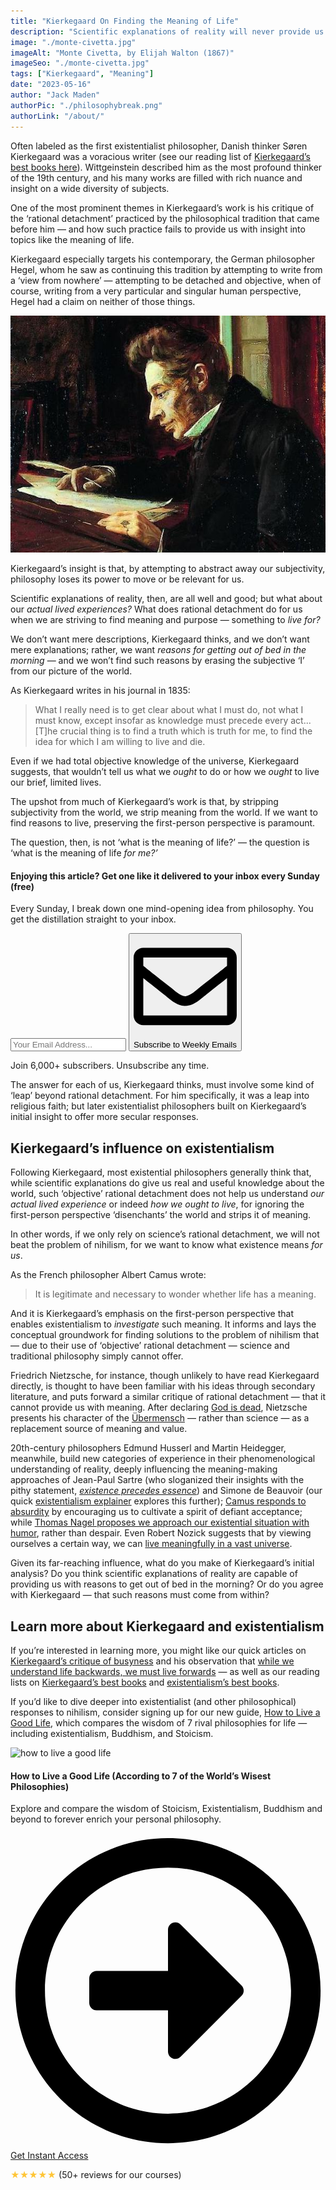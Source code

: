 ```yaml
---
title: "Kierkegaard On Finding the Meaning of Life"
description: "Scientific explanations of reality will never provide us with purpose, Kierkegaard argues, for by abstracting away our subjectivity we strip the world of meaning. To find reasons for getting out of bed in the morning, preserving our first-person perspective is crucial."
image: "./monte-civetta.jpg" 
imageAlt: "Monte Civetta, by Elijah Walton (1867)"
imageSeo: "./monte-civetta.jpg"
tags: ["Kierkegaard", "Meaning"]
date: "2023-05-16"
author: "Jack Maden"
authorPic: "./philosophybreak.png"
authorLink: "/about/"
---
```


<span class="big-letter">O</span>ften labeled as the first existentialist philosopher, Danish thinker Søren Kierkegaard was a voracious writer (see our reading list of [Kierkegaard’s best books here](/reading-lists/soren-kierkegaard-best-books/)). Wittgeinstein described him as the most profound thinker of the 19th century, and his many works are filled with rich nuance and insight on a wide diversity of subjects. 

One of the most prominent themes in Kierkegaard’s work is his critique of the ‘rational detachment’ practiced by the philosophical tradition that came before him — and how such practice fails to provide us with insight into topics like the meaning of life.

Kierkegaard especially targets his contemporary, the German philosopher Hegel, whom he saw as continuing this tradition by attempting to write from a ‘view from nowhere’ — attempting to be detached and objective, when of course, writing from a very particular and singular human perspective, Hegel had a claim on neither of those things.

![Oil painting of Kierkegaard, by Luplau Janssen (1902)](./Kierkegaard.jpg "Oil painting of Kierkegaard, by Luplau Janssen (1902).")

Kierkegaard’s insight is that, by attempting to abstract away our subjectivity, philosophy loses its power to move or be relevant for us. 

Scientific explanations of reality, then, are all well and good; but what about our _actual lived experiences?_ What does rational detachment do for us when we are striving to find meaning and purpose — something to _live for?_ 

We don’t want mere descriptions, Kierkegaard thinks, and we don’t want mere explanations; rather, we want _reasons for getting out of bed in the morning_ — and we won’t find such reasons by erasing the subjective ‘I’ from our picture of the world. 

As Kierkegaard writes in his journal in 1835:

>What I really need is to get clear about what I must do, not what I must know, except insofar as knowledge must precede every act... [T]he crucial thing is to find a truth which is truth for me, to find the idea for which I am willing to live and die.

Even if we had total objective knowledge of the universe, Kierkegaard suggests, that wouldn’t tell us what we _ought_ to do or how we _ought_ to live our brief, limited lives.

The upshot from much of Kierkegaard’s work is that, by stripping subjectivity from the world, we strip meaning from the world. If we want to find reasons to live, preserving the first-person perspective is paramount. 

The question, then, is not ‘what is the meaning of life?’ — the question is ‘what is the meaning of life _for me?’_

<!--small subscribe-->
<div class="course-promo darkradial-background subscribe text-center">
    <h4>Enjoying this article? Get one like it delivered to your inbox every Sunday (free)</h4>
    <p class="small-grey-font no-mar-bottom">Every Sunday, I break down one mind-opening idea from philosophy. You get the distillation straight to your inbox.</p>
    <div id="mc_embed_signup" class="small-pad-top">
        <form style="margin-bottom: 1em" action="https://philosophybreak.us19.list-manage.com/subscribe/post?u=6f4dbbebde3dd2a464df28ec3&amp;id=48d478eebf&amp;f_id=0083aae4f0" method="post" id="mc-embedded-subscribe-form" name="mc-embedded-subscribe-form" target="_blank">
            <input type="email" placeholder="Your Email Address..." ref={this.input} name="EMAIL" required/>
            <input type="hidden" name="tags" value="6266048" />
            <button class="button primary" type="submit"><svg xmlns="http://www.w3.org/2000/svg" viewBox="0 0 512 512"><path d="M464 64H48C21.49 64 0 85.49 0 112v288c0 26.51 21.49 48 48 48h416c26.51 0 48-21.49 48-48V112c0-26.51-21.49-48-48-48zm0 48v40.805c-22.422 18.259-58.168 46.651-134.587 106.49-16.841 13.247-50.201 45.072-73.413 44.701-23.208.375-56.579-31.459-73.413-44.701C106.18 199.465 70.425 171.067 48 152.805V112h416zM48 400V214.398c22.914 18.251 55.409 43.862 104.938 82.646 21.857 17.205 60.134 55.186 103.062 54.955 42.717.231 80.509-37.199 103.053-54.947 49.528-38.783 82.032-64.401 104.947-82.653V400H48z"/></svg>Subscribe to Weekly Emails</button>
        </form>
        <p class="tiny-mar-top no-mar-bottom review-font">Join 6,000+ subscribers. Unsubscribe any time. </p>
    </div>
</div>

The answer for each of us, Kierkegaard thinks, must involve some kind of ‘leap’ beyond rational detachment. For him specifically, it was a leap into religious faith; but later existentialist philosophers built on Kierkegaard’s initial insight to offer more secular responses. 

## Kierkegaard’s influence on existentialism

<span class="big-letter">F</span>ollowing Kierkegaard, most existential philosophers generally think that, while scientific explanations do give us real and useful knowledge about the world, such ‘objective’ rational detachment does not help us understand _our actual lived experience_ or indeed _how we ought to live_, for ignoring the first-person perspective ‘disenchants’ the world and strips it of meaning.  

In other words, if we only rely on science’s rational detachment, we will not beat the problem of nihilism, for we want to know what existence means _for us_. 

As the French philosopher Albert Camus wrote: 

>It is legitimate and necessary to wonder whether life has a meaning.

And it is Kierkegaard’s emphasis on the first-person perspective that enables existentialism to _investigate_ such meaning. It informs and lays the conceptual groundwork for finding solutions to the problem of nihilism that — due to their use of ‘objective’ rational detachment — science and traditional philosophy simply cannot offer.

Friedrich Nietzsche, for instance, though unlikely to have read Kierkegaard directly, is thought to have been familiar with his ideas through secondary literature, and puts forward a similar critique of rational detachment — that it cannot provide us with meaning. After declaring [God is dead](/articles/god-is-dead-nietzsche-famous-statement-explained/), Nietzsche presents his character of the [Übermensch](/articles/ubermensch-explained-the-meaning-of-nietzsches-superman/) — rather than science — as a replacement source of meaning and value.

20th-century philosophers Edmund Husserl and Martin Heidegger, meanwhile, build new categories of experience in their phenomenological understanding of reality, deeply influencing the meaning-making approaches of Jean-Paul Sartre (who sloganized their insights with the pithy statement, [_existence precedes essence_](/articles/existence-precedes-essence-what-sartre-really-meant/)) and Simone de Beauvoir (our quick [existentialism explainer](/articles/what-is-existentialism-3-core-principles-of-existentialist-philosophy/) explores this further); [Camus responds to absurdity](/articles/absurdity-with-camus/) by encouraging us to cultivate a spirit of defiant acceptance; while [Thomas Nagel proposes we approach our existential situation with humor](/articles/thomas-nagel-why-humor-best-stance-towards-life-absurdity/), rather than despair. Even Robert Nozick suggests that by viewing ourselves a certain way, we can [live meaningfully in a vast universe](/articles/on-living-meaningfully-in-a-vast-universe-robert-nozick/).

Given its far-reaching influence, what do you make of Kierkegaard’s initial analysis? Do you think scientific explanations of reality are capable of providing us with reasons to get out of bed in the morning? Or do you agree with Kierkegaard — that such reasons must come from within? 

## Learn more about Kierkegaard and existentialism

<span class="big-letter">I</span>f you’re interested in learning more, you might like our quick articles on [Kierkegaard’s critique of busyness](/articles/kierkegaard-on-why-busy-people-are-ridiculous/) and his observation that [while we understand life backwards, we must live forwards](/articles/kierkegaard-life-can-only-be-understood-backwards-but-must-be-lived-forwards/) — as well as our reading lists on [Kierkegaard’s best books](/reading-lists/soren-kierkegaard-best-books/) and [existentialism’s best books](/reading-lists/existentialism/). 

If you’d like to dive deeper into existentialist (and other philosophical) responses to nihilism, consider signing up for our new guide, [How to Live a Good Life](/how-to-live-a-good-life/), which compares the wisdom of 7 rival philosophies for life — including existentialism, Buddhism, and Stoicism.

<!--how to live a good life-->
<div class="course-promo darkradial-background subscribe text-center">
    <img src="/static/814f63412cb3a1498dd51734305fbf64/48a0d/how-to-live-a-good-life.webp" alt="how to live a good life">
    <h4>How to Live a Good Life (According to 7 of the World’s Wisest Philosophies)</h4>
    <p class="small-grey-font">Explore and compare the wisdom of Stoicism, Existentialism, Buddhism and beyond to forever enrich your personal philosophy.</p>
    <a class="button primary" href="/how-to-live-a-good-life/"><svg xmlns="http://www.w3.org/2000/svg" viewBox="0 0 512 512"><path d="M504 256C504 119 393 8 256 8S8 119 8 256s111 248 248 248 248-111 248-248zm-448 0c0-110.5 89.5-200 200-200s200 89.5 200 200-89.5 200-200 200S56 366.5 56 256zm72 20v-40c0-6.6 5.4-12 12-12h116v-67c0-10.7 12.9-16 20.5-8.5l99 99c4.7 4.7 4.7 12.3 0 17l-99 99c-7.6 7.6-20.5 2.2-20.5-8.5v-67H140c-6.6 0-12-5.4-12-12z"/></svg>Get Instant Access</a>
    <p class="tiny-mar-top no-mar-bottom review-font"><span style="color: #ffc536">&#9733;&#9733;&#9733;&#9733;&#9733;</span> (50+ reviews for our courses)</p>
</div>